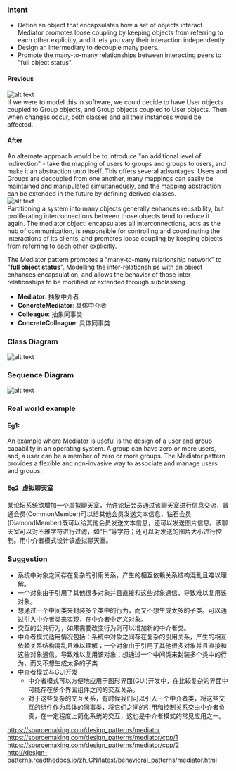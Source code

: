### Intent
* Define an object that encapsulates how a set of objects interact. Mediator promotes loose coupling by keeping objects from referring to each other explicitly, and it lets you vary their interaction independently.
* Design an intermediary to decouple many peers.
* Promote the many-to-many relationships between interacting peers to "full object status".

#### Previous
![alt text](https://github.com/vectormars/CPP/blob/master/Design%20pattern/Mediator%20Pattern/image/Mediator.svg)     
If we were to model this in software, we could decide to have User objects coupled to Group objects, and Group objects coupled to User objects. Then when changes occur, both classes and all their instances would be affected.

#### After
An alternate approach would be to introduce "an additional level of indirection" - take the mapping of users to groups and groups to users, and make it an abstraction unto itself. This offers several advantages: Users and Groups are decoupled from one another, many mappings can easily be maintained and manipulated simultaneously, and the mapping abstraction can be extended in the future by defining derived classes.     
![alt text](https://github.com/vectormars/CPP/blob/master/Design%20pattern/Mediator%20Pattern/image/Mediator_1.svg)    
Partitioning a system into many objects generally enhances reusability, but proliferating interconnections between those objects tend to reduce it again. The mediator object: encapsulates all interconnections, acts as the hub of communication, is responsible for controlling and coordinating the interactions of its clients, and promotes loose coupling by keeping objects from referring to each other explicitly.

The Mediator pattern promotes a "many-to-many relationship network" to "**full object status**". Modelling the inter-relationships with an object enhances encapsulation, and allows the behavior of those inter-relationships to be modified or extended through subclassing.

* **Mediator**: 抽象中介者
* **ConcreteMediator**: 具体中介者
* **Colleague**: 抽象同事类
* **ConcreteColleague**: 具体同事类

### Class Diagram
![alt text](https://github.com/vectormars/CPP/blob/master/Design%20pattern/Mediator%20Pattern/image/Mediator.jpg)
### Sequence Diagram
![alt text](https://github.com/vectormars/CPP/blob/master/Design%20pattern/Mediator%20Pattern/image/seq_Mediator.jpg)
### Real world example
#### Eg1:
An example where Mediator is useful is the design of a user and group capability in an operating system. A group can have zero or more users, and, a user can be a member of zero or more groups. The Mediator pattern provides a flexible and non-invasive way to associate and manage users and groups.

#### Eg2: 虚拟聊天室
某论坛系统欲增加一个虚拟聊天室，允许论坛会员通过该聊天室进行信息交流，普通会员(CommonMember)可以给其他会员发送文本信息，钻石会员(DiamondMember)既可以给其他会员发送文本信息，还可以发送图片信息。该聊天室可以对不雅字符进行过滤，如“日”等字符；还可以对发送的图片大小进行控制。用中介者模式设计该虚拟聊天室。

### Suggestion
* 系统中对象之间存在复杂的引用关系，产生的相互依赖关系结构混乱且难以理解。
* 一个对象由于引用了其他很多对象并且直接和这些对象通信，导致难以复用该对象。
* 想通过一个中间类来封装多个类中的行为，而又不想生成太多的子类。可以通过引入中介者类来实现，在中介者中定义对象。
* 交互的公共行为，如果需要改变行为则可以增加新的中介者类。
* 中介者模式适用情况包括：系统中对象之间存在复杂的引用关系，产生的相互依赖关系结构混乱且难以理解；一个对象由于引用了其他很多对象并且直接和这些对象通信，导致难以复用该对象；想通过一个中间类来封装多个类中的行为，而又不想生成太多的子类
* 中介者模式与GUI开发
  * 中介者模式可以方便地应用于图形界面(GUI)开发中，在比较复杂的界面中可能存在多个界面组件之间的交互关系。
  * 对于这些复杂的交互关系，有时候我们可以引入一个中介者类，将这些交互的组件作为具体的同事类，将它们之间的引用和控制关系交由中介者负责，在一定程度上简化系统的交互，这也是中介者模式的常见应用之一。


https://sourcemaking.com/design_patterns/mediator    
https://sourcemaking.com/design_patterns/mediator/cpp/1    
https://sourcemaking.com/design_patterns/mediator/cpp/2     
http://design-patterns.readthedocs.io/zh_CN/latest/behavioral_patterns/mediator.html
